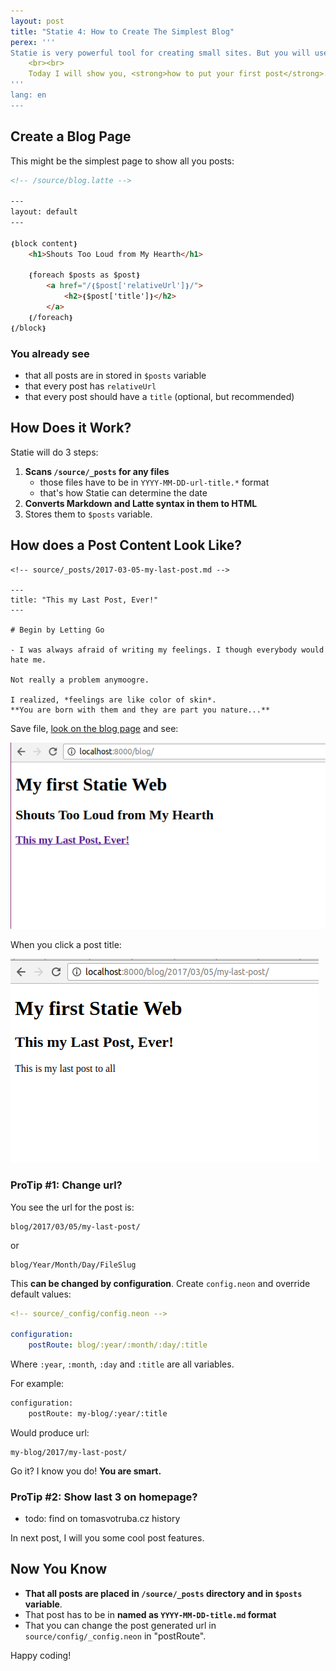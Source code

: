 ```yaml
---
layout: post
title: "Statie 4: How to Create The Simplest Blog"
perex: '''
Statie is very powerful tool for creating small sites. But you will use just small part of it's features, having just micro-sites. How to get to full 100%? <strong>Build a blog</strong>.
    <br><br>
    Today I will show you, <strong>how to put your first post</strong>.
'''
lang: en
---
```



## Create a Blog Page

This might be the simplest page to show all you posts:


```html
<!-- /source/blog.latte -->

---
layout: default
---

❴block content❵
    <h1>Shouts Too Loud from My Hearth</h1>

    ❴foreach $posts as $post❵
        <a href="/❴$post['relativeUrl']❵/">
            <h2>❴$post['title']❵</h2>
        </a>
    ❴/foreach❵
❴/block❵
```

### You already see

- that all posts are in stored in `$posts` variable
- that every post has `relativeUrl`
- that every post should have a `title` (optional, but recommended)


## How Does it Work?

Statie will do 3 steps:

1. **Scans `/source/_posts` for any files**
    - those files have to be in `YYYY-MM-DD-url-title.*` format
    - that's how Statie can determine the date
2. **Converts Markdown and Latte syntax in them to HTML**
3. Stores them to `$posts` variable.


## How does a Post Content Look Like?

```twig
<!-- source/_posts/2017-03-05-my-last-post.md -->

---
title: "This my Last Post, Ever!"
---

# Begin by Letting Go

- I was always afraid of writing my feelings. I though everybody would hate me.

Not really a problem anymoogre.

I realized, *feelings are like color of skin*.
**You are born with them and they are part you nature...**
```

Save file, [look on the blog page](http://localhost:8000/blog) and see:

<div class="text-center">
    <img src="/../../../../assets/images/posts/2017/statie-4/statie-blog.png" class="thumbnail">
</div>

When you click a post title:

<div class="text-center">
    <img src="/../../../../assets/images/posts/2017/statie-4/statie-post.png" class="thumbnail">
</div>



### ProTip #1: Change url?

You see the url for the post is:

```
blog/2017/03/05/my-last-post/
```

or

```
blog/Year/Month/Day/FileSlug
```

This **can be changed by configuration**. Create `config.neon` and override default values:

```yaml
<!-- source/_config/config.neon -->

configuration:
    postRoute: blog/:year/:month/:day/:title
```

Where `:year`, `:month`, `:day` and `:title` are all variables.

For example:

```bash
configuration:
    postRoute: my-blog/:year/:title
```

Would produce url:

```
my-blog/2017/my-last-post/
```

Go it? I know you do! **You are smart.**


### ProTip #2: Show last 3 on homepage?

- todo: find on tomasvotruba.cz history


In next post, I will you some cool post features.


## Now You Know

- **That all posts are placed in `/source/_posts` directory and in `$posts` variable**.
- That post has to be in **named as `YYYY-MM-DD-title.md` format**
- That you can change the post generated url in `source/config/_config.neon` in "postRoute".


Happy coding!
